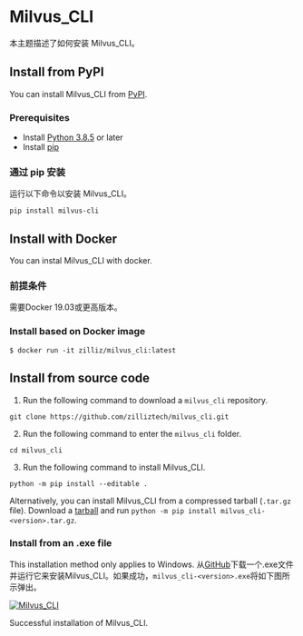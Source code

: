 
Milvus_CLI
===

本主题描述了如何安装 Milvus_CLI。

Install from PyPI
-----------------

You can install Milvus_CLI from [PyPI](https://pypi.org/project/milvus-cli/).

### Prerequisites

* Install [Python 3.8.5](https://www.python.org/downloads/release/python-385/) or later
* Install [pip](https://pip.pypa.io/en/stable/installation/)

### 通过 pip 安装

运行以下命令以安装 Milvus_CLI。

```
pip install milvus-cli

```

Install with Docker
-------------------

You can instal Milvus_CLI with docker.

### 前提条件

需要Docker 19.03或更高版本。

### Install based on Docker image

```
$ docker run -it zilliz/milvus_cli:latest

```

Install from source code
------------------------

1. Run the following command to download a `milvus_cli` repository.

```
git clone https://github.com/zilliztech/milvus_cli.git

```

2. Run the following command to enter the `milvus_cli` folder.

```
cd milvus_cli

```

3. Run the following command to install Milvus_CLI.

```
python -m pip install --editable .

```

Alternatively, you can install Milvus_CLI from a compressed tarball (`.tar.gz` file). Download a [tarball](https://github.com/zilliztech/milvus_cli/releases) and run `python -m pip install milvus_cli-<version>.tar.gz`.

### Install from an .exe file

 This installation method only applies to Windows. 
从[GitHub](https://github.com/zilliztech/milvus_cli/releases)下载一个.exe文件并运行它来安装Milvus_CLI。如果成功，`milvus_cli-<version>.exe`将如下图所示弹出。

[![Milvus_CLI](https://milvus.io/static/1d3bb27ed7d7cdf6f670d8d41f3c669a/1263b/milvus_cli_exe.png "Successful installation of Milvus_CLI.")](https://milvus.io/static/1d3bb27ed7d7cdf6f670d8d41f3c669a/20bbc/milvus_cli_exe.png)

Successful installation of Milvus_CLI.

